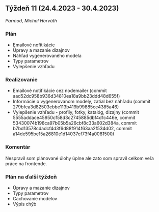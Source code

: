 ## Týždeň 11 (24.4.2023 - 30.4.2023)

_Parmod, Michal Horváth_

### Plán

* Emailové nofitikácie
* Úpravy a mazanie dizajnov
* Náhľad vygenerovaného modela
* Typy parametrov
* Vylepšenie vzhľadu

### Realizovanie

* Emailové notifikácie cez nodemailer (commit aad52dc958b936d34810ea18a9bb23ddd48d655f)
* Informácie o vygenerovanom modely, zatial bez náhľadu (commit 279bfea3d82503cbbe113b419b99885cc4385a46)
* Vylepšenie vzhľadu - profily, fotky, katalóg, dizajny (commit 5555addace45950cf58d3c2745885dbf4d1c446e, commit 53430074b198ca97b05b5a26cbf8c33a602d384a, commit b7bd13578cdadcf4d3f6d88f914f63aa2f534d02, commit a14de595be15a26810e1d14037cf73f4a0081500)

### Komentár

Nespravil som plánované úlohy úplne ale zato som spravil celkom veľa práce na frontende.

### Plán na ďalší týždeň

* Úpravy a mazanie dizajnov
* Typy parametrov
* Cachovanie modelov
* Výpis chýb
